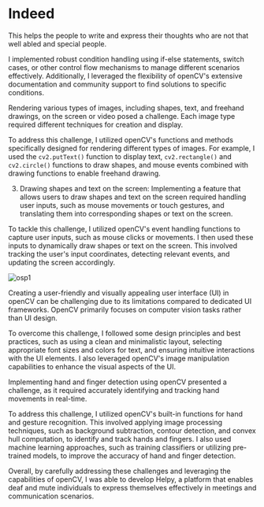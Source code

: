 

# Indeed
This helps the people to write and express their thoughts who are not that well abled and special people.

 I implemented robust condition handling using if-else statements, switch cases, or other control flow mechanisms to manage different scenarios effectively. Additionally, I leveraged the flexibility of openCV's extensive documentation and community support to find solutions to specific conditions.


Rendering various types of images, including shapes, text, and freehand drawings, on the screen or video posed a challenge. Each image type required different techniques for creation and display.

To address this challenge, I utilized openCV's functions and methods specifically designed for rendering different types of images. For example, I used the `cv2.putText()` function to display text, `cv2.rectangle()` and `cv2.circle()` functions to draw shapes, and mouse events combined with drawing functions to enable freehand drawing.

3. Drawing shapes and text on the screen:
Implementing a feature that allows users to draw shapes and text on the screen required handling user inputs, such as mouse movements or touch gestures, and translating them into corresponding shapes or text on the screen.

To tackle this challenge, I utilized openCV's event handling functions to capture user inputs, such as mouse clicks or movements. I then used these inputs to dynamically draw shapes or text on the screen. This involved tracking the user's input coordinates, detecting relevant events, and updating the screen accordingly.

![osp1](https://github.com/shiven7734/Indeed-python/assets/89990691/6ddee597-8ffd-42c1-a5e0-bee48cc3bcdd)

Creating a user-friendly and visually appealing user interface (UI) in openCV can be challenging due to its limitations compared to dedicated UI frameworks. OpenCV primarily focuses on computer vision tasks rather than UI design.

To overcome this challenge, I followed some design principles and best practices, such as using a clean and minimalistic layout, selecting appropriate font sizes and colors for text, and ensuring intuitive interactions with the UI elements. I also leveraged openCV's image manipulation capabilities to enhance the visual aspects of the UI.

Implementing hand and finger detection using openCV presented a challenge, as it required accurately identifying and tracking hand movements in real-time.

To address this challenge, I utilized openCV's built-in functions for hand and gesture recognition. This involved applying image processing techniques, such as background subtraction, contour detection, and convex hull computation, to identify and track hands and fingers. I also used machine learning approaches, such as training classifiers or utilizing pre-trained models, to improve the accuracy of hand and finger detection.

Overall, by carefully addressing these challenges and leveraging the capabilities of openCV, I was able to develop Helpy, a platform that enables deaf and mute individuals to express themselves effectively in meetings and communication scenarios.
